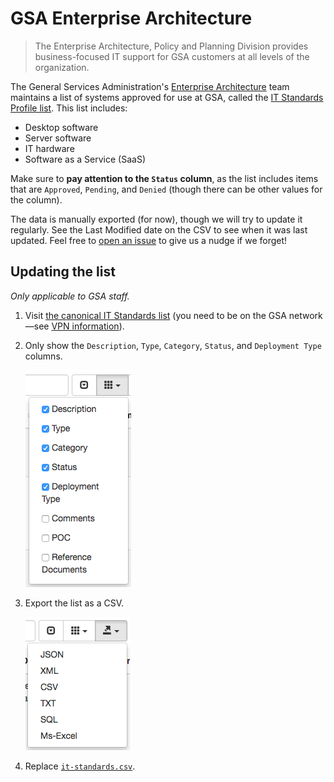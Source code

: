 # GSA Enterprise Architecture

> The Enterprise Architecture, Policy and Planning Division provides business-focused IT support for GSA customers at all levels of the organization.

The General Services Administration's [Enterprise Architecture](http://www.gsa.gov/portal/category/26815) team maintains a list of systems approved for use at GSA, called the [IT Standards Profile list](it-standards.csv). This list includes:

* Desktop software
* Server software
* IT hardware
* Software as a Service (SaaS)

Make sure to **pay attention to the `Status` column**, as the list includes items that are `Approved`, `Pending`, and `Denied` (though there can be other values for the column).

The data is manually exported (for now), though we will try to update it regularly. See the Last Modified date on the CSV to see when it was last updated. Feel free to [open an issue](https://github.com/GSA/data/issues/new) to give us a nudge if we forget!

## Updating the list

*Only applicable to GSA staff.*

1. Visit [the canonical IT Standards list](https://ea.gsa.gov/EAWEB/#!/itstandards) (you need to be on the GSA network—see [VPN information](https://handbook.18f.gov/anyconnect/)).
1. Only show the `Description`, `Type`, `Category`, `Status`, and `Deployment Type` columns.

    ![column selection drop-down](columns.png)

1. Export the list as a CSV.

    ![export drop-down](export.png)

1. Replace [`it-standards.csv`](it-standards.csv).
